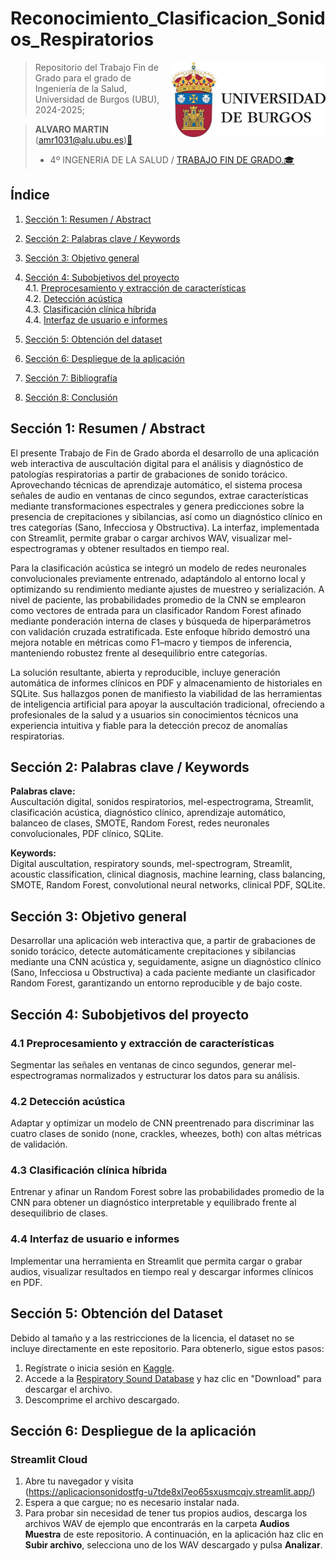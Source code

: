 # Reconocimiento_Clasificacion_Sonidos_Respiratorios
<img src='INPUT/IMAGENES/escudoUBU.jpeg' align="right" height="120" />

> Repositorio del Trabajo Fin de Grado para el grado de Ingeniería de la Salud, Universidad de Burgos (UBU), 2024-2025;

> **ALVARO MARTIN** ([amr1031\@alu.ubu.es](mailto:amr1031@alu.ubu.es))[📩](https://emojipedia.org/shortcodes)
> - 4º INGENERIA DE LA SALUD / [TRABAJO FIN DE GRADO.](https://ubuvirtual.ubu.es/course/view.php?id=15233)[🎓](https://emojipedia.org/shortcodes) 


## Índice

1.  [Sección 1: Resumen / Abstract](#sección-1-resumen--abstract)  
2.  [Sección 2: Palabras clave / Keywords](#sección-2-palabras-clave--keywords)  
3.  [Sección 3: Objetivo general](#sección-3-objetivo-general)  
4.  [Sección 4: Subobjetivos del proyecto](#sección-4-subobjetivos-del-proyecto)  
    4.1. [Preprocesamiento y extracción de características](#subsección-41-preprocesamiento-y-extracción-de-características)  
    4.2. [Detección acústica](#subsección-42-detección-acústica)  
    4.3. [Clasificación clínica híbrida](#subsección-43-clasificación-clínica-híbrida)  
    4.4. [Interfaz de usuario e informes](#subsección-44-interfaz-de-usuario-e-informes)  

5.  [Sección 5: Obtención del dataset](#sección-5-obtención-del-dataset)  
6.  [Sección 6: Despliegue de la aplicación](#sección-6-despliegue-de-la-aplicación)  
7.  [Sección 7: Bibliografía](#sección-7-bibliografía)  
8.  [Sección 8: Conclusión](#sección-8-conclusión)  
 


## Sección 1: Resumen / Abstract

El presente Trabajo de Fin de Grado aborda el desarrollo de una aplicación web interactiva de auscultación digital para el análisis y diagnóstico de patologías respiratorias a partir de grabaciones de sonido torácico. Aprovechando técnicas de aprendizaje automático, el sistema procesa señales de audio en ventanas de cinco segundos, extrae características mediante transformaciones espectrales y genera predicciones sobre la presencia de crepitaciones y sibilancias, así como un diagnóstico clínico en tres categorías (Sano, Infecciosa y Obstructiva). La interfaz, implementada con Streamlit, permite grabar o cargar archivos WAV, visualizar mel-espectrogramas y obtener resultados en tiempo real.

Para la clasificación acústica se integró un modelo de redes neuronales convolucionales previamente entrenado, adaptándolo al entorno local y optimizando su rendimiento mediante ajustes de muestreo y serialización. A nivel de paciente, las probabilidades promedio de la CNN se emplearon como vectores de entrada para un clasificador Random Forest afinado mediante ponderación interna de clases y búsqueda de hiperparámetros con validación cruzada estratificada. Este enfoque híbrido demostró una mejora notable en métricas como F1–macro y tiempos de inferencia, manteniendo robustez frente al desequilibrio entre categorías.


La solución resultante, abierta y reproducible, incluye generación automática de informes clínicos en PDF y almacenamiento de historiales en SQLite. Sus hallazgos ponen de manifiesto la viabilidad de las herramientas de inteligencia artificial para apoyar la auscultación tradicional, ofreciendo a profesionales de la salud y a usuarios sin conocimientos técnicos una experiencia intuitiva y fiable para la detección precoz de anomalías respiratorias.

## Sección 2: Palabras clave / Keywords

**Palabras clave:**  
Auscultación digital, sonidos respiratorios, mel-espectrograma, Streamlit, clasificación acústica, diagnóstico clínico, aprendizaje automático, balanceo de clases, SMOTE, Random Forest, redes neuronales convolucionales, PDF clínico, SQLite.

**Keywords:**  
Digital auscultation, respiratory sounds, mel-spectrogram, Streamlit, acoustic classification, clinical diagnosis, machine learning, class balancing, SMOTE, Random Forest, convolutional neural networks, clinical PDF, SQLite.

## Sección 3: Objetivo general

Desarrollar una aplicación web interactiva que, a partir de grabaciones de sonido torácico, detecte automáticamente crepitaciones y sibilancias mediante una CNN acústica y, seguidamente, asigne un diagnóstico clínico (Sano, Infecciosa u Obstructiva) a cada paciente mediante un clasificador Random Forest, garantizando un entorno reproducible y de bajo coste.


## Sección 4: Subobjetivos del proyecto

### 4.1 Preprocesamiento y extracción de características  
Segmentar las señales en ventanas de cinco segundos, generar mel-espectrogramas normalizados y estructurar los datos para su análisis.

### 4.2 Detección acústica  
Adaptar y optimizar un modelo de CNN preentrenado para discriminar las cuatro clases de sonido (none, crackles, wheezes, both) con altas métricas de validación.

### 4.3 Clasificación clínica híbrida  
Entrenar y afinar un Random Forest sobre las probabilidades promedio de la CNN para obtener un diagnóstico interpretable y equilibrado frente al desequilibrio de clases.

### 4.4 Interfaz de usuario e informes  
Implementar una herramienta en Streamlit que permita cargar o grabar audios, visualizar resultados en tiempo real y descargar informes clínicos en PDF.  

## Sección 5: Obtención del Dataset

Debido al tamaño y a las restricciones de la licencia, el dataset no se incluye directamente en este repositorio. Para obtenerlo, sigue estos pasos:

1. Regístrate o inicia sesión en [Kaggle](https://www.kaggle.com).
2. Accede a la [Respiratory Sound Database](https://www.kaggle.com/datasets/vbookshelf/respiratory-sound-database) y haz clic en "Download" para descargar el archivo.
3. Descomprime el archivo descargado.


## Sección 6: Despliegue de la aplicación

### Streamlit Cloud

1. Abre tu navegador y visita  
   (https://aplicacionsonidostfg-u7tde8xl7eo65sxusmcqjv.streamlit.app/)  
2. Espera a que cargue; no es necesario instalar nada.  
3. Para probar sin necesidad de tener tus propios audios, descarga los archivos WAV de ejemplo que encontrarás en la carpeta **Audios Muestra** de este repositorio. A continuación, en la aplicación haz clic en **Subir archivo**, selecciona uno de los WAV descargado y pulsa **Analizar**.  


